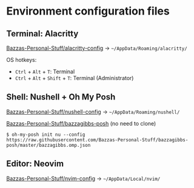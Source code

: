 # Environment configuration files

## Terminal: Alacritty

[Bazzas-Personal-Stuff/alacritty-config](https://github.com/Bazzas-Personal-Stuff/alacritty-config) -> `~/AppData/Roaming/alacritty/`

OS hotkeys: 
- `Ctrl` + `Alt` + `T`: Terminal
- `Ctrl` + `Alt` + `Shift` + `T`: Terminal (Administrator)

## Shell: Nushell + Oh My Posh

[Bazzas-Personal-Stuff/nushell-config](https://github.com/Bazzas-Personal-Stuff/nushell-config) -> `~/AppData/Roaming/nushell/`

[Bazzas-Personal-Stuff/bazzagibbs-posh](https://github.com/Bazzas-Personal-Stuff/bazzagibbs-posh) (no need to clone)

`$ oh-my-posh init nu --config https://raw.githubusercontent.com/Bazzas-Personal-Stuff/bazzagibbs-posh/master/bazzagibbs.omp.json`

## Editor: Neovim

[Bazzas-Personal-Stuff/nvim-config](https://github.com/Bazzas-Personal-Stuff/nvim-config) -> `~/AppData/Local/nvim/`
